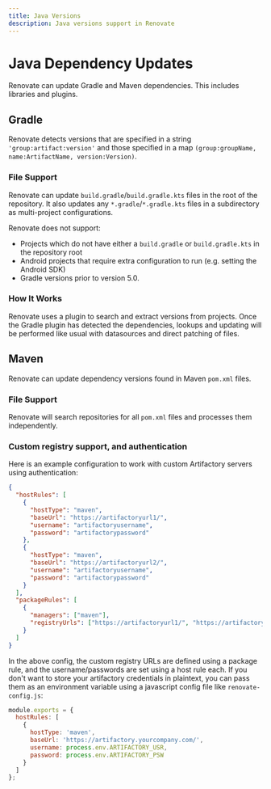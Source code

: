 ```yaml
---
title: Java Versions
description: Java versions support in Renovate
---
```


# Java Dependency Updates

Renovate can update Gradle and Maven dependencies.
This includes libraries and plugins.

## Gradle

Renovate detects versions that are specified in a string `'group:artifact:version'` and those specified in a map `(group:groupName, name:ArtifactName, version:Version)`.

### File Support

Renovate can update `build.gradle`/`build.gradle.kts` files in the root of the repository.
It also updates any `*.gradle`/`*.gradle.kts` files in a subdirectory as multi-project configurations.

Renovate does not support:

- Projects which do not have either a `build.gradle` or `build.gradle.kts` in the repository root
- Android projects that require extra configuration to run (e.g. setting the Android SDK)
- Gradle versions prior to version 5.0.

### How It Works

Renovate uses a plugin to search and extract versions from projects.
Once the Gradle plugin has detected the dependencies, lookups and updating will be performed like usual with datasources and direct patching of files.

## Maven

Renovate can update dependency versions found in Maven `pom.xml` files.

### File Support

Renovate will search repositories for all `pom.xml` files and processes them independently.

### Custom registry support, and authentication

Here is an example configuration to work with custom Artifactory servers using authentication:

```json
{
  "hostRules": [
    {
      "hostType": "maven",
      "baseUrl": "https://artifactoryurl1/",
      "username": "artifactoryusername",
      "password": "artifactorypassword"
    },
    {
      "hostType": "maven",
      "baseUrl": "https://artifactoryurl2/",
      "username": "artifactoryusername",
      "password": "artifactorypassword"
    }
  ],
  "packageRules": [
    {
      "managers": ["maven"],
      "registryUrls": ["https://artifactoryurl1/", "https://artifactoryurl2/"]
    }
  ]
}
```

In the above config, the custom registry URLs are defined using a package rule, and the username/passwords are set using a host rule each. If you don't want to store your artifactory credentials in plaintext, you can pass them as an environment variable using a javascript config file like `renovate-config.js`:

```js
module.exports = {
  hostRules: [
    {
      hostType: 'maven',
      baseUrl: 'https://artifactory.yourcompany.com/',
      username: process.env.ARTIFACTORY_USR,
      password: process.env.ARTIFACTORY_PSW
    }
  ]
};
